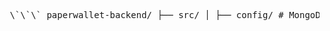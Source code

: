 <pre> \`\`\` paperwallet-backend/ ├── src/ │ ├── config/ # MongoDB connection, env config │ ├── controllers/ # Route logic │ ├── middlewares/ # Auth, error handling │ ├── models/ # Mongoose schemas │ ├── routes/ # API endpoints │ ├── utils/ # Helpers (file uploads, filtering, etc.) │ └── server.ts # App entry point ├── .env ├── tsconfig.json └── README.md \`\`\` </pre>
